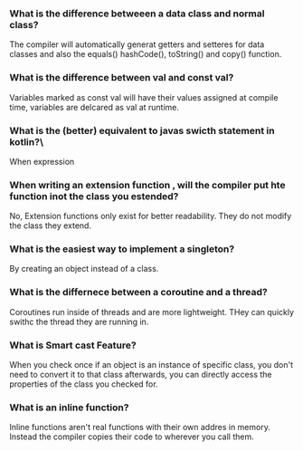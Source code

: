 ### What is the difference betweeen a data class and normal class?
The compiler will automatically generat getters and setteres for data classes and also the equals() hashCode(), toString() and copy() function.

### What is the difference between val and const val?
Variables marked as const val will have their values assigned at compile time, variables are delcared as val at runtime. 

### What is the (better) equivalent to javas swicth statement in kotlin?\
When expression

### When writing an extension function , will the compiler put hte function inot the class you estended?
No, Extension functions only exist for better readability. They do not modify the class they extend.

### What is the easiest way to implement a singleton?
By creating an object instead of a class. 

### What is the differnece between a coroutine and a thread?
Coroutines run inside of threads and are more lightweight. THey can quickly swithc the thread they are running in. 

### What is Smart cast Feature?
When you check once if an object is an instance of specific class, you don't need to convert it to that class afterwards, you can directly access the properties of the class you checked for. 

### What is an inline function?
Inline functions aren't real functions with their own addres in memory. Instead the compiler copies their code to wherever you call them. 
